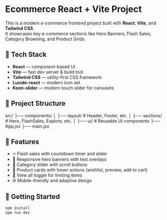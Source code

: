 
# Ecommerce React + Vite Project

This is a modern e-commerce frontend project built with **React**, **Vite**, and **Tailwind CSS**.  
It showcases key e-commerce sections like Hero Banners, Flash Sales, Category Browsing, and Product Grids.

## 🔧 Tech Stack

- **React** — component-based UI
- **Vite** — fast dev server & build tool
- **Tailwind CSS** — utility-first CSS framework
- **Lucide-react** — modern icon set
- **Keen-slider** — modern touch slider for carousels

## 📁 Project Structure

src/
├── components/
│ ├── layout/ # Header, Footer, etc.
│ ├── sections/ # Hero, FlashSales, Explore, etc.
│ ├── ui/ # Reusable UI components
├── App.jsx
├── main.jsx


## 🚀 Features

- 🔥 Flash sales with countdown timer and slider
- 📱 Responsive hero banners with text overlays
- 📂 Category slider with scroll buttons
- 🛒 Product cards with hover actions (wishlist, preview, add to cart)
- 🎯 View all toggle for limiting items
- 🌐 Mobile-friendly and adaptive design

## 🧩 Getting Started

```bash
npm install
npm run dev

